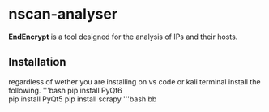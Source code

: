 # nscan-analyser

**EndEncrypt** is a tool designed for the analysis of IPs and their hosts.

## Installation
regardless of wether you are installing on vs code or kali terminal install the following.
'''bash
pip install PyQt6   
pip install PyQt5
pip install scrapy
'''bash
bb
